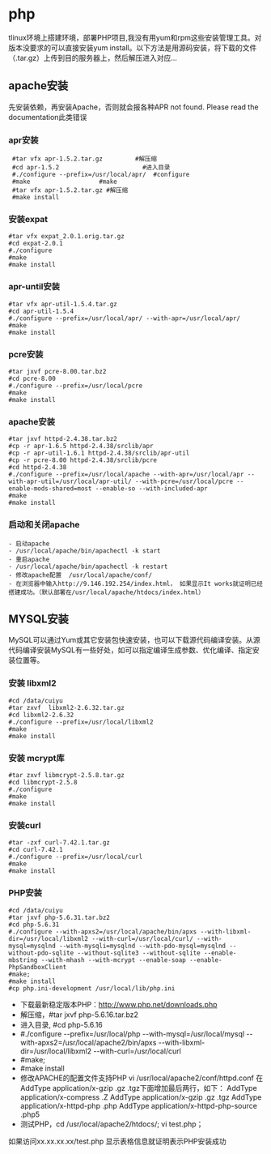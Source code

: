 # php
tlinux环境上搭建环境，部署PHP项目,我没有用yum和rpm这些安装管理工具。对版本没要求的可以直接安装yum install。以下方法是用源码安装，将下载的文件（.tar.gz）上传到目的服务器上，然后解压进入对应...
## apache安装
先安装依赖，再安装Apache，否则就会报各种APR not found. Please read the documentation此类错误
### apr安装
```
 #tar vfx apr-1.5.2.tar.gz         #解压缩
 #cd apr-1.5.2                       #进入目录
 #./configure --prefix=/usr/local/apr/  #configure
 #make                   #make
 #tar vfx apr-1.5.2.tar.gz #解压缩
 #make install   
```
### 安装expat
```
#tar vfx expat_2.0.1.orig.tar.gz
#cd expat-2.0.1
#./configure
#make
#make install
```
### apr-until安装
```
#tar vfx apr-util-1.5.4.tar.gz
#cd apr-util-1.5.4  
#./configure --prefix=/usr/local/apr/ --with-apr=/usr/local/apr/
#make
#make install 
```
### pcre安装
```
#tar jxvf pcre-8.00.tar.bz2
#cd pcre-8.00
#./configure --prefix=/usr/local/pcre
#make 
#make install
```

### apache安装
```
#tar jxvf httpd-2.4.38.tar.bz2
#cp -r apr-1.6.5 httpd-2.4.38/srclib/apr
#cp -r apr-util-1.6.1 httpd-2.4.38/srclib/apr-util
#cp -r pcre-8.00 httpd-2.4.38/srclib/pcre
#cd httpd-2.4.38
#./configure --prefix=/usr/local/apache --with-apr=/usr/local/apr --with-apr-util=/usr/local/apr-util/ --with-pcre=/usr/local/pcre --enable-mods-shared=most --enable-so --with-included-apr
#make
#make install
```
### 启动和关闭apache
```
- 启动apache
- /usr/local/apache/bin/apachectl -k start
- 重启apache
- /usr/local/apache/bin/apachectl -k restart
- 修改apache配置  /usr/local/apache/conf/
- 在浏览器中输入http://9.146.192.254/index.html， 如果显示It works就证明已经搭建成功。（默认部署在/usr/local/apache/htdocs/index.html）
```

## MYSQL安装
MySQL可以通过Yum或其它安装包快速安装，也可以下载源代码编译安装。从源代码编译安装MySQL有一些好处，如可以指定编译生成参数、优化编译、指定安装位置等。

### 安装 libxml2
```
#cd /data/cuiyu
#tar zxvf  libxml2-2.6.32.tar.gz
#cd libxml2-2.6.32
#./configure --prefix=/usr/local/libxml2
#make
#make install
```

### 安装 mcrypt库
```
#tar zxvf libmcrypt-2.5.8.tar.gz
#cd libmcrypt-2.5.8
#./configure
#make
#make install
```

### 安装curl
```
#tar -zxf curl-7.42.1.tar.gz
#cd curl-7.42.1
#./configure --prefix=/usr/local/curl
#make
#make install
```

### PHP安装
```
#cd /data/cuiyu
#tar jxvf php-5.6.31.tar.bz2
#cd php-5.6.31
#./configure --with-apxs2=/usr/local/apache/bin/apxs --with-libxml-dir=/usr/local/libxml2 --with-curl=/usr/local/curl/ --with-mysql=mysqlnd --with-mysqli=mysqlnd --with-pdo-mysql=mysqlnd --without-pdo-sqlite --without-sqlite3 --without-sqlite --enable-mbstring --with-mhash --with-mcrypt --enable-soap --enable-PhpSandboxClient
#make;
#make install
#cp php.ini-development /usr/local/lib/php.ini
```
- 下载最新稳定版本PHP：http://www.php.net/downloads.php
- 解压缩，#tar jxvf php-5.6.16.tar.bz2
- 进入目录,  #cd php-5.6.16
-  #./configure --prefix=/usr/local/php --with-mysql=/usr/local/mysql --with-apxs2=/usr/local/apache2/bin/apxs --with-libxml-dir=/usr/local/libxml2 --with-curl=/usr/local/curl
- #make;
- #make install
- 修改APACHE的配置文件支持PHP vi /usr/local/apache2/conf/httpd.conf
在AddType application/x-gzip .gz .tgz下面增加最后两行，如下：
AddType application/x-compress .Z
AddType application/x-gzip .gz .tgz
AddType application/x-httpd-php .php
AddType application/x-httpd-php-source .php5
- 测试PHP，cd /usr/local/apache2/htdocs/; vi test.php；
<?
php phpinfo()
?>
如果访问xx.xx.xx.xx/test.php 显示表格信息就证明表示PHP安装成功



